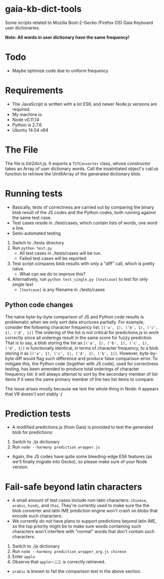 gaia-kb-dict-tools
==================

Some scripts related to Mozilla Boot-2-Gecko (Firefox OS) Gaia Keyboard user dictionaries.

__Note: All words in user dictionary have the same frequency!__

# Todo
* Maybe optimize code due to uniform frequency

# Requirements
* The JavaScript is written with a lot ES6, and newer Node.js versions are required.
* My machine is:
 * Node v0.11.14
 * Python is 2.7.6
 * Ubuntu 14.04 x64

# The File
The file is list2dict.js. It exports a `TSTConverter` class, whose constructor takes an Array of
user dictionary words. Call the insatntiated object's `toBlob` function to retrieve the Uint8Array
of the generated dictionary blob.

# Running tests
* Basically, tests of correctness are carried out by comparing the binary blob result of the JS
  codes and the Python codes, both running against the same test case.
* Test cases reside in ./test/cases, which contain lists of words, one word a line.
* Semi-automated testing
 1. Switch to ./tests directory
 2. Run `python test.py`
     * All test cases in ./tests/cases will be run.
     * Failed test cases will be reported
 3. Test script compares blob results with only a "diff" call, which is pretty naïve.
     * What can we do to improve this?
 4. Alternatively, run `python test_single.py [testcase]` to test for only single test
     * `[testcase]` is any filename in ./tests/cases

## Python code changes
The naïve byte-by-byte comparison of JS and Python code results is problematic when we
only sort data structures partially. For example, consider the following
character frequency list:
`[('a', 1), ('b', 1), ('c', 1), ('d', 1)]`
The ordering of the list is not critical for predictions.js to work correctly
since all orderings result in the same score for fuzzy prediction. That is to say, a blob
storing the list as `[('a', 1), ('b', 1), ('c', 1), ('d', 1)]` is functionally
identical, in terms of character frequency, to a blob storing it as
`[('a', 1), ('c', 1), ('d', 1), ('b', 1)]`. However, byte-by-byte diff would flag such
difference and produce false comparison error. To mitigate this, the Python code
(together with JS code), used for correctness testing, has been amended to produce
total orderings of character frequency list: it will always attempt to sort by
the secondary member of list items if it sees the same primary member of the two
list items to compare.

The issue arises mostly because we test the whole thing in Node: It appears that
V8 doesn't sort stably :(

# Prediction tests
* A modified predictions.js (from Gaia) is provided to test the generated blob for predictions:
 1. Switch to ./js dictionary
 2. Run `node --harmony prediction_wrapper.js`
* Again, the JS codes have quite some bleeding-edge ES6 features (as we'll finally migrate
  into Gecko), so please make sure of your Node version.

# Fail-safe beyond latin characters
* A small amount of test cases include non-latin characters: `chinese`, `arabic`, `hindi`, and `thai`.
  They're currently used to make sure the the blob converter and latin IME prediction engine
  won't crash on blobs that encode such characters.
* We currently do not have plans to support predictions beyond latin IME, so the top priority might be
  to make sure words containing such characters won't interfere with "normal" words that don't contain
  such characters.
 1. Switch to ./js dictionary
 2. Run `node --harmony prediction_wrapper_arg.js chinese`
 3. Enter `apple`
 4. Observe that `apple一二三` is correctly retrieved.
* `arabic` is known to fail the comparison test in the above section.
